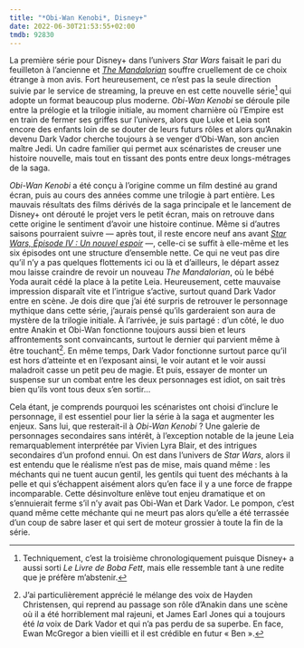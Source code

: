 ```yaml
---
title: "*Obi-Wan Kenobi*, Disney+"
date: 2022-06-30T21:53:55+02:00
tmdb: 92830 
---
```


La première série pour Disney+ dans l’univers *Star Wars* faisait le pari du feuilleton à l’ancienne et [*The Mandalorian*](https://nicolasfurno.fr/serie/mandalorian-disney+-saison-2/) souffre cruellement de ce choix étrange à mon avis. Fort heureusement, ce n’est pas la seule direction suivie par le service de streaming, la preuve en est cette nouvelle série[^1] qui adopte un format beaucoup plus moderne. *Obi-Wan Kenobi* se déroule pile entre la prélogie et la trilogie initiale, au moment charnière où l’Empire est en train de fermer ses griffes sur l’univers, alors que Luke et Leia sont encore des enfants loin de se douter de leurs futurs rôles et alors qu’Anakin devenu Dark Vador cherche toujours à se venger d’Obi-Wan, son ancien maître Jedi. Un cadre familier qui permet aux scénaristes de creuser une histoire nouvelle, mais tout en tissant des ponts entre deux longs-métrages de la saga. 

*Obi-Wan Kenobi* a été conçu à l’origine comme un film destiné au grand écran, puis au cours des années comme une trilogie à part entière. Les mauvais résultats des films dérivés de la saga principale et le lancement de Disney+ ont dérouté le projet vers le petit écran, mais on retrouve dans cette origine le sentiment d’avoir une histoire continue. Même si d’autres saisons pourraient suivre — après tout, il reste encore neuf ans avant *[Star Wars, Épisode IV : Un nouvel espoir](https://voiretmanger.fr/star-wars-episode-4-nouvel-espoir-lucas/)* —, celle-ci se suffit à elle-même et les six épisodes ont une structure d’ensemble nette. Ce qui ne veut pas dire qu’il n’y a pas quelques flottements ici ou là et d’ailleurs, le départ assez mou laisse craindre de revoir un nouveau *The Mandalorian*, où le bébé Yoda aurait cédé la place à la petite Leia. Heureusement, cette mauvaise impression disparaît vite et l’intrigue s’active, surtout quand Dark Vador entre en scène. Je dois dire que j’ai été surpris de retrouver le personnage mythique dans cette série, j’aurais pensé qu’ils garderaient son aura de mystère de la trilogie initiale. À l’arrivée, je suis partagé : d’un côté, le duo entre Anakin et Obi-Wan fonctionne toujours aussi bien et leurs affrontements sont convaincants, surtout le dernier qui parvient même à être touchant[^2]. En même temps, Dark Vador fonctionne surtout parce qu’il est hors d’atteinte et en l’exposant ainsi, le voir autant et le voir aussi maladroit casse un petit peu de magie. Et puis, essayer de monter un suspense sur un combat entre les deux personnages est idiot, on sait très bien qu’ils vont tous deux s’en sortir…

Cela étant, je comprends pourquoi les scénaristes ont choisi d’inclure le personnage, il est essentiel pour lier la série à la saga et augmenter les enjeux. Sans lui, que resterait-il à *Obi-Wan Kenobi* ? Une galerie de personnages secondaires sans intérêt, à l’exception notable de la jeune Leia remarquablement interprétée par Vivien Lyra Blair, et des intrigues secondaires d’un profond ennui. On est dans l’univers de *Star Wars*, alors il est entendu que le réalisme n’est pas de mise, mais quand même : les méchants qui ne tuent aucun gentil, les gentils qui tuent des méchants à la pelle et qui s’échappent aisément alors qu’en face il y a une force de frappe incomparable. Cette désinvolture enlève tout enjeu dramatique et on s’ennuierait ferme s’il n’y avait pas Obi-Wan et Dark Vador. Le pompon, c’est quand même cette méchante qui ne meurt pas alors qu’elle a été terrassée d’un coup de sabre laser et qui sert de moteur grossier à toute la fin de la série.  

[^1]: Techniquement, c’est la troisième chronologiquement puisque Disney+ a aussi sorti *Le Livre de Boba Fett*, mais elle ressemble tant à une redite que je préfère m’abstenir.

[^2]: J’ai particulièrement apprécié le mélange des voix de Hayden Christensen, qui reprend au passage son rôle d’Anakin dans une scène où il a été horriblement mal rajeuni, et James Earl Jones qui a toujours été *la* voix de Dark Vador et qui n’a pas perdu de sa superbe. En face, Ewan McGregor a bien vieilli et il est crédible en futur « Ben ».